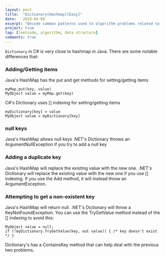 ```yaml
---
layout: post
title:  "Dictionary(Hashmap)[Easy]"
date:   2019-04-08
excerpt: "Decode common patterns used to algorithm problems related to hashmap(dictionary)"
project: true
tag: [leetcode, algorithm, data structure]
comments: true
---
```


`Dictionary` in C# is very close to hashmap in Java. There are some notable differences that:

### Adding/Getting items
Java's HashMap has the put and get methods for setting/getting items
```
myMap.put(key, value)
MyObject value = myMap.get(key)
```
C#'s Dictionary uses [] indexing for setting/getting items
```
myDictionary[key] = value
MyObject value = myDictionary[key]
```
### null keys
Java's HashMap allows null keys
.NET's Dictionary throws an ArgumentNullException if you try to add a null key

### Adding a duplicate key
Java's HashMap will replace the existing value with the new one.
.NET's Dictionary will replace the existing value with the new one if you use [] indexing. If you use the Add method, it will instead throw an ArgumentException.
### Attempting to get a non-existent key
Java's HashMap will return null.
.NET's Dictionary will throw a KeyNotFoundException. You can use the TryGetValue method instead of the [] indexing to avoid this:
```
MyObject value = null;
if (!myDictionary.TryGetValue(key, out value)) { /* key doesn't exist */ }
```
Dictionary's has a ContainsKey method that can help deal with the previous two problems.